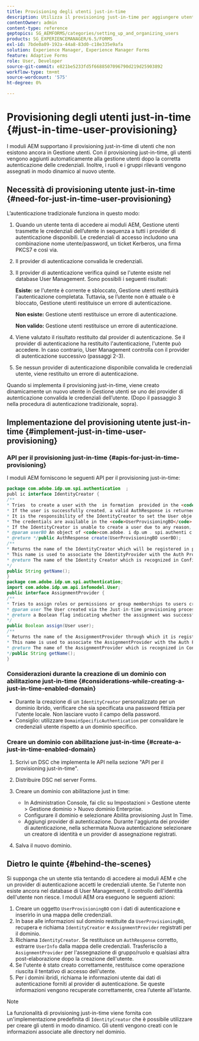 ```yaml
---
title: Provisioning degli utenti just-in-time
description: Utilizza il provisioning just-in-time per aggiungere utenti a Gestione utenti dopo la corretta autenticazione e assegnare dinamicamente ruoli e gruppi rilevanti al nuovo utente.
contentOwner: admin
content-type: reference
geptopics: SG_AEMFORMS/categories/setting_up_and_organizing_users
products: SG_EXPERIENCEMANAGER/6.5/FORMS
exl-id: 7bde0a09-192a-44a8-83d0-c18e335e9afa
solution: Experience Manager, Experience Manager Forms
feature: Adaptive Forms
role: User, Developer
source-git-commit: e821be5233fd5f6688507096790d219d25903892
workflow-type: tm+mt
source-wordcount: '575'
ht-degree: 0%

---
```


# Provisioning degli utenti just-in-time {#just-in-time-user-provisioning}

I moduli AEM supportano il provisioning just-in-time di utenti che non esistono ancora in Gestione utenti. Con il provisioning just-in-time, gli utenti vengono aggiunti automaticamente alla gestione utenti dopo la corretta autenticazione delle credenziali. Inoltre, i ruoli e i gruppi rilevanti vengono assegnati in modo dinamico al nuovo utente.

## Necessità di provisioning utente just-in-time {#need-for-just-in-time-user-provisioning}

L’autenticazione tradizionale funziona in questo modo:

1. Quando un utente tenta di accedere ai moduli AEM, Gestione utenti trasmette le credenziali dell’utente in sequenza a tutti i provider di autenticazione disponibili. Le credenziali di accesso includono una combinazione nome utente/password, un ticket Kerberos, una firma PKCS7 e così via.
1. Il provider di autenticazione convalida le credenziali.
1. Il provider di autenticazione verifica quindi se l&#39;utente esiste nel database User Management. Sono possibili i seguenti risultati:

   **Esiste:** se l&#39;utente è corrente e sbloccato, Gestione utenti restituirà l&#39;autenticazione completata. Tuttavia, se l’utente non è attuale o è bloccato, Gestione utenti restituisce un errore di autenticazione.

   **Non esiste:** Gestione utenti restituisce un errore di autenticazione.

   **Non valido:** Gestione utenti restituisce un errore di autenticazione.

1. Viene valutato il risultato restituito dal provider di autenticazione. Se il provider di autenticazione ha restituito l&#39;autenticazione, l&#39;utente può accedere. In caso contrario, User Management controlla con il provider di autenticazione successivo (passaggi 2-3).
1. Se nessun provider di autenticazione disponibile convalida le credenziali utente, viene restituito un errore di autenticazione.

Quando si implementa il provisioning just-in-time, viene creato dinamicamente un nuovo utente in Gestione utenti se uno dei provider di autenticazione convalida le credenziali dell’utente. (Dopo il passaggio 3 nella procedura di autenticazione tradizionale, sopra).

## Implementazione del provisioning utente just-in-time {#implement-just-in-time-user-provisioning}

### API per il provisioning just-in-time {#apis-for-just-in-time-provisioning}

I moduli AEM forniscono le seguenti API per il provisioning just-in-time:

```java
package com.adobe.idp.um.spi.authentication  ;
publ ic interface IdentityCreator {
/**
* Tries  to create a user with the  in formation  provided in the <code>UserProvisioningBO</code> object.
* If the user is successfully created, a valid AuthResponse is returned along with the information using which the user was created.
* It is the responsibility of the IdentityCreator to set the User obje ct  in the cre dential map with th e  ke y  <code>UMA u thenticationUtil.authenticatedUserKey</code>
* The credentials are available in the <code>UserProvisioningBO</code> object in the 'credentials' property.
* If the IdentityCreator is unable to create a user due to any reason, it returns <code>null</code>
* @param userBO An object of <code>com.adobe. i dp.um . spi.authenti c ationUserProvisioningBO</code>
* @return */public AuthResponse create(UserProvisioningBO userBO);
/**
* Returns the name of the IdentityCreator which will be registered in preferences.
* This name is used to associate the IdentityProvider with the Auth Provider Configuration in the domain.
* @return The name of the Identity Creator which is recognized in Configuration.
*/
public String getName();
}
package com.adobe.idp.um.spi.authentication;
import com.adobe.idp.um.api.infomodel.User;
public interface AssignmentProvider {
/**
* Tries to assign roles or permissions or group memberships to users created via Just-in-time provisioning.
* @param user The User created via the Just-in-time provisioning process.
* @return a Boolean flag indicating whether the assignment was successful or not.
*/
public Boolean assign(User user);
/**
* Returns the name of the AssignmentProvider through which it is registered under preferences.
* This name is used to associate the AssignmentProvider with the Auth Provider Configuration in the domain.
* @return The name of the AssignmentProvider which is recognized in Configuration.
*/public String getName();
}
```

### Considerazioni durante la creazione di un dominio con abilitazione just-in-time {#considerations-while-creating-a-just-in-time-enabled-domain}

* Durante la creazione di un `IdentityCreator` personalizzato per un dominio ibrido, verificare che sia specificata una password fittizia per l&#39;utente locale. Non lasciare vuoto il campo della password.
* Consiglio: utilizzare `DomainSpecificAuthentication` per convalidare le credenziali utente rispetto a un dominio specifico.

### Creare un dominio con abilitazione just-in-time {#create-a-just-in-time-enabled-domain}

1. Scrivi un DSC che implementa le API nella sezione &quot;API per il provisioning just-in-time&quot;.
1. Distribuire DSC nel server Forms.
1. Creare un dominio con abilitazione just in time:

   * In Administration Console, fai clic su Impostazioni > Gestione utente > Gestione dominio > Nuovo dominio Enterprise.
   * Configurare il dominio e selezionare Abilita provisioning Just In Time. <!--Fix broken link (See Setting up and managing domains).-->
   * Aggiungi provider di autenticazione. Durante l&#39;aggiunta dei provider di autenticazione, nella schermata Nuova autenticazione selezionare un creatore di identità e un provider di assegnazione registrati.

1. Salva il nuovo dominio.

## Dietro le quinte {#behind-the-scenes}

Si supponga che un utente stia tentando di accedere ai moduli AEM e che un provider di autenticazione accetti le credenziali utente. Se l&#39;utente non esiste ancora nel database di User Management, il controllo dell&#39;identità dell&#39;utente non riesce. I moduli AEM ora eseguono le seguenti azioni:

1. Creare un oggetto `UserProvisioningBO` con i dati di autenticazione e inserirlo in una mappa delle credenziali.
1. In base alle informazioni sul dominio restituite da `UserProvisioningBO`, recupera e richiama `IdentityCreator` e `AssignmentProvider` registrati per il dominio.
1. Richiama `IdentityCreator`. Se restituisce un `AuthResponse` corretto, estrarre `UserInfo` dalla mappa delle credenziali. Trasferiscilo a `AssignmentProvider` per l&#39;assegnazione di gruppo/ruolo e qualsiasi altra post-elaborazione dopo la creazione dell&#39;utente.
1. Se l&#39;utente è stato creato correttamente, restituisce come operazione riuscita il tentativo di accesso dell&#39;utente.
1. Per i domini ibridi, richiama le informazioni utente dai dati di autenticazione forniti al provider di autenticazione. Se queste informazioni vengono recuperate correttamente, crea l’utente all’istante.

>[!NOTE]
>
>La funzionalità di provisioning just-in-time viene fornita con un&#39;implementazione predefinita di `IdentityCreator` che è possibile utilizzare per creare gli utenti in modo dinamico. Gli utenti vengono creati con le informazioni associate alle directory nel dominio.
